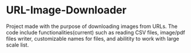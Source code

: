 # URL-Image-Downloader

Project made with the purpose of downloading images from URLs. The code include functionalities(current) such as reading CSV files, image/pdf files writer, customizable names for files, and abilitity to work with large scale list. 
